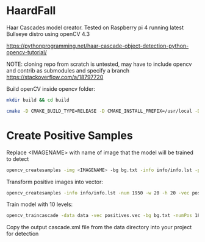 # HaardFall
Haar Cascades model creator. Tested on Raspberry pi 4 running latest Bullseye distro using openCV 4.3<br/>

https://pythonprogramming.net/haar-cascade-object-detection-python-opencv-tutorial/

NOTE: cloning repo from scratch is untested, may have to include opencv and contrib as submodules and specify a branch 
https://stackoverflow.com/a/18797720

Build openCV inside opencv folder:
``` sh
mkdir build && cd build
```

``` sh
cmake -D CMAKE_BUILD_TYPE=RELEASE -D CMAKE_INSTALL_PREFIX=/usr/local -D INSTALL_PYTHON_EXAMPLES=ON -D OPENCV_EXTRA_MODULES_PATH=~/opencv_contrib/modules -D BUILD_EXAMPLES=ON ..
```

# Create Positive Samples
Replace \<IMAGENAME\> with name of image that the model will be trained to detect
``` sh
opencv_createsamples -img <IMAGENAME> -bg bg.txt -info info/info.lst -pngoutput info -maxxangle 0.5 -maxyangle 0.5 -maxzangle 0.5 -num 1950
```
Transform positive images into vector:
``` sh
opencv_createsamples -info info/info.lst -num 1950 -w 20 -h 20 -vec positives.vec
```
Train model with 10 levels:
``` sh
opencv_traincascade -data data -vec positives.vec -bg bg.txt -numPos 1800 -numNeg 900 -numStages 10 -w 20 -h 20
```
Copy the output cascade.xml file from the data directory into your project for detection
